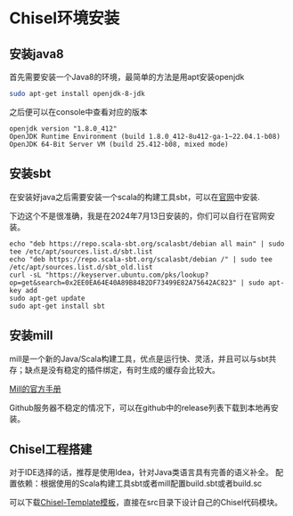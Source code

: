 # Chisel环境安装
## 安装java8
首先需要安装一个Java8的环境，最简单的方法是用apt安装openjdk

```bash
sudo apt-get install openjdk-8-jdk
```

之后便可以在console中查看对应的版本
```
openjdk version "1.8.0_412"
OpenJDK Runtime Environment (build 1.8.0_412-8u412-ga-1~22.04.1-b08)
OpenJDK 64-Bit Server VM (build 25.412-b08, mixed mode)
```

## 安装sbt
在安装好java之后需要安装一个scala的构建工具sbt，可以在[官网](https://www.scala-sbt.org/download/)中安装.

下边这个不是很准确，我是在2024年7月13日安装的，你们可以自行在官网安装。
```
echo "deb https://repo.scala-sbt.org/scalasbt/debian all main" | sudo tee /etc/apt/sources.list.d/sbt.list
echo "deb https://repo.scala-sbt.org/scalasbt/debian /" | sudo tee /etc/apt/sources.list.d/sbt_old.list
curl -sL "https://keyserver.ubuntu.com/pks/lookup?op=get&search=0x2EE0EA64E40A89B84B2DF73499E82A75642AC823" | sudo apt-key add
sudo apt-get update
sudo apt-get install sbt
```


## 安装mill
mill是一个新的Java/Scala构建工具，优点是运行快、灵活，并且可以与sbt共存；缺点是没有稳定的插件绑定，有时生成的缓存会比较大。


[Mill的官方手册](https://com-lihaoyi.github.io/mill/mill/Intro_to_Mill.html)


Github服务器不稳定的情况下，可以在github中的release列表下载到本地再安装。


## Chisel工程搭建
对于IDE选择的话，推荐是使用Idea，针对Java类语言具有完善的语义补全。
配置依赖：根据使用的Scala构建工具sbt或者mill配置build.sbt或者build.sc

可以下载[Chisel-Template模板](https://github.com/freechipsproject/chisel-template)，直接在src目录下设计自己的Chisel代码模块。


